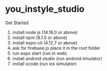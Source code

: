 # you_instyle_studio

Get Started
1. install node js (14.16.0 or above)
2. install npm  (8.1.0 or above)
3. install expo-cli (4.12.7 or above)
4. ask for firebase.js place it in the root folder
5. run expo start (run in web)
6. install android studio (run android emulator)
7. install xcode (run ios simulator)
  
